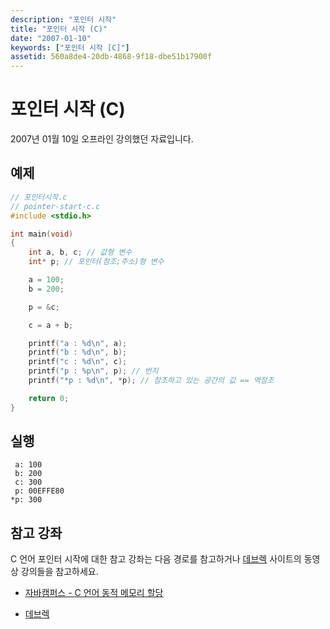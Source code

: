 ```yaml
---
description: "포인터 시작"
title: "포인터 시작 (C)"
date: "2007-01-10"
keywords: ["포인터 시작 [C]"]
assetid: 560a8de4-20db-4868-9f18-dbe51b17900f
---
```


# 포인터 시작 (C)

2007년 01월 10일 오프라인 강의했던 자료입니다. 


## 예제 


```C
// 포인터시작.c
// pointer-start-c.c 
#include <stdio.h>

int main(void)
{
    int a, b, c; // 값형 변수
    int* p; // 포인터(참조;주소)형 변수

    a = 100;
    b = 200;

    p = &c;

    c = a + b;

    printf("a : %d\n", a);
    printf("b : %d\n", b);
    printf("c : %d\n", c);
    printf("p : %p\n", p); // 번지
    printf("*p : %d\n", *p); // 참조하고 있는 공간의 값 == 역참조 

    return 0;
}
```

## 실행

```Output
 a: 100
 b: 200
 c: 300
 p: 00EFFE80
*p: 300
```

## 참고 강좌

C 언어 포인터 시작에 대한 참고 강좌는 다음 경로를 참고하거나 [데브렉](http://www.devlec.com) 사이트의 동영상 강의들을 참고하세요. 

- [자바캠퍼스 - C 언어 동적 메모리 할당](https://youtu.be/z7eaCAhqRAY)

- [데브렉](http://www.devlec.com)

